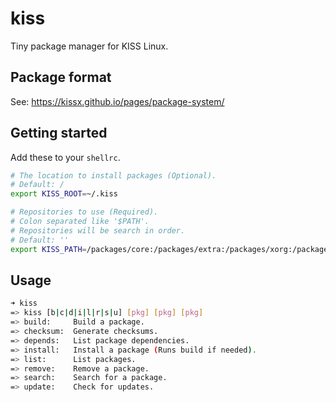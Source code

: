 # kiss

Tiny package manager for KISS Linux.


## Package format

See: <https://kissx.github.io/pages/package-system/>


## Getting started

Add these to your `shellrc`.

```sh
# The location to install packages (Optional).
# Default: /
export KISS_ROOT=~/.kiss

# Repositories to use (Required).
# Colon separated like '$PATH'.
# Repositories will be search in order.
# Default: ''
export KISS_PATH=/packages/core:/packages/extra:/packages/xorg:/packages/public
```

## Usage

```sh
➜ kiss
=> kiss [b|c|d|i|l|r|s|u] [pkg] [pkg] [pkg]
=> build:     Build a package.
=> checksum:  Generate checksums.
=> depends:   List package dependencies.
=> install:   Install a package (Runs build if needed).
=> list:      List packages.
=> remove:    Remove a package.
=> search:    Search for a package.
=> update:    Check for updates.
```
